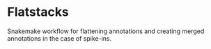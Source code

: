# Flatstacks
Snakemake workflow for flattening annotations and creating merged annotations in the case of spike-ins.
